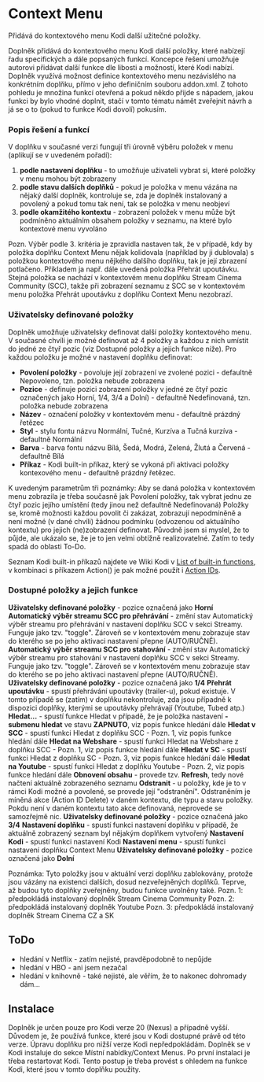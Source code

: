# Context Menu
Přidává do kontextového menu Kodi další užitečné položky.

Doplněk přidává do kontextového menu Kodi další položky, které nabízejí řadu specifických a dále popsaných funkcí. Koncepce řešení umožňuje autorovi přidávat další funkce dle libosti a možností, které Kodi nabízí. Doplněk využívá možnost definice kontextového menu nezávislého na konkrétním doplňku, přímo v jeho definičním souboru addon.xml. Z tohoto pohledu je množina funkcí otevřená a pokud někdo přijde s nápadem, jakou funkci by bylo vhodné doplnit, stačí v tomto tématu námět zveřejnit návrh a já se o to (pokud to funkce Kodi dovolí) pokusím.

### Popis řešení a funkcí

V doplňku v současné verzi fungují tři úrovně výběru položek v menu (aplikují se v uvedeném pořadí):
1. **podle nastavení doplňku** - to umožňuje uživateli vybrat si, které položky v menu mohou být zobrazeny
2. **podle stavu dalších doplňků** - pokud je položka v menu vázána na nějaký další doplněk, kontroluje se, zda je doplněk instalovaný a povolený a pokud tomu tak není, tak se položka v menu neobjeví
3. **podle okamžitého kontextu** - zobrazení položek v menu může být podmíněno aktuálním obsahem položky v seznamu, na které bylo kontextové menu vyvoláno

Pozn. Výběr podle 3. kritéria je zpravidla nastaven tak, že v případě, kdy by položka doplňku Context Menu nějak kolidovala (například by ji dublovala) s položkou kontextového menu nějkého dalšího doplňku, tak je její zbrazení potlačeno. Příkladem ja např. dále uvedená položka Přehrát upoutávku. Stejná položka se nachází v kontextovém menu doplňku Stream Cinema Community (SCC), takže při zobrazení seznamu z SCC se v kontextovém menu položka Přehrát upoutávku z doplňku Context Menu nezobrazí.


### Uživatelsky definované položky

Doplněk umožňuje uživatelsky definovat další položky kontextového menu. V současné chvíli je možné definovat až 4 položky a každou z nich umístit do jedné ze čtyř pozic (viz Dostupné položky a jejich funkce níže). Pro každou položku je možné v nastavení doplňku definovat:

- **Povolení položky** - povoluje její zobrazení ve zvolené pozici - defaultně Nepovoleno, tzn. položka nebude zobrazena
- **Pozice** - definuje pozici zobrazení položky v jedné ze čtyř pozic označených jako Horní, 1/4, 3/4 a Dolní) - defaultně Nedefinovaná, tzn. položka nebude zobrazena
- **Název** - označení položky v kontextovém menu - defaultně prázdný řetězec
- **Styl** - stylu fontu názvu Normální, Tučné, Kurzíva a Tučná kurzíva - defaultně Normální
- **Barva** - barva fontu názvu Bílá, Šedá, Modrá, Zelená, Žlutá a Červená - defaultně Bílá
- **Příkaz** - Kodi built-in příkaz, který se vykoná při aktivaci položky kontexového menu - defaultně prázdný řetězec.

K uvedeným parametrům tři poznámky:
Aby se daná položka v kontextovém menu zobrazila je třeba současně jak Povolení položky, tak vybrat jednu ze čtyř pozic jejího umístění (tedy jinou než defaultně Nedefinovaná)
Položky se, kromě možnosti každou povolit či zakázat, zobrazují nepodmíněně a není možné (v dané chvíli) žádnou podmínku (odvozenou od aktuálního kontextu) pro jejich (ne)zobrazení definovat. Původně jsem si myslel, že to půjde, ale ukázalo se, že je to jen velmi obtížně realizovatelné. Zatím to tedy spadá do oblasti To-Do.

Seznam Kodi built-in příkazů najdete ve Wiki Kodi v [List of built-in functions](https://kodi.wiki/view/List_of_built-in_functions), v kombinaci s příkazem Action() je pak možné použít i [Action IDs](https://kodi.wiki/view/Action_IDs).

### Dostupné položky a jejich funkce

**Uživatelsky definované položky** - pozice označená jako **Horní**
**Automatický výběr streamu SCC pro přehrávání** - změní stav Automatický výběr streamu pro přehrávání v nastavení doplňku SCC v sekci Streamy. Funguje jako tzv. "toggle". Zároveň se v kontextovém menu zobrazuje stav do kterého se po jeho aktivaci nastavení přepne (AUTO/RUČNĚ).
**Automatický výběr streamu SCC pro stahování** - změní stav Automatický výběr streamu pro stahování v nastavení doplňku SCC v sekci Streamy. Funguje jako tzv. "toggle". Zároveň se v kontextovém menu zobrazuje stav do kterého se po jeho aktivaci nastavení přepne (AUTO/RUČNĚ).
**Uživatelsky definované položky** - pozice označená jako **1/4**
**Přehrát upoutávku** - spustí přehrávání upoutávky (trailer-u), pokud existuje. V tomto případě se (zatím) v doplňku nekontroluje, zda jsou případně k dispozici doplňky, kterými se upoutávky přehrávají (Youtube, Tubed atp.)
**Hledat...** - spustí funkce Hledat v případě, že je položka nastavení **- submenu hledat** ve stavu **ZAPNUTO**, viz popis funkce hledání dále
**Hledat v SCC** - spustí funkci Hledat z doplňku SCC - Pozn. 1, viz popis funkce hledání dále
**Hledat na Webshare** - spustí funkci Hledat na Webshare z doplňku SCC - Pozn. 1, viz popis funkce hledání dále
**Hledat v SC** - spustí funkci Hledat z doplňku SC - Pozn. 3, viz popis funkce hledání dále
**Hledat na Youtube** - spustí funkci Hledat z doplňku Youtube - Pozn. 2, viz popis funkce hledání dále
**Obnovení obsahu** - provede tzv. **Refresh**, tedy nové načtení aktuálně zobrazeného seznamu
**Odstranit** - u položky, kde je to v rámci Kodi možné a povolené, se provede její "odstranění". Odstraněním je míněná akce (Action ID Delete) v daném kontextu, dle typu a stavu položky. Pokdu není v daném kontextu tato akce definovaná, neprovede se samozřejmě nic.
**Uživatelsky definované položky** - pozice označená jako **3/4**
**Nastavení doplňku** - spustí funkci nastavení doplňku v případě, že aktuálně zobrazený seznam byl nějakým doplňkem vytvořený
**Nastavení Kodi** - spustí funkci nastavení Kodi
**Nastavení menu** - spustí funkci nastavení doplňku Context Menu
**Uživatelsky definované položky** - pozice označená jako **Dolní**

Poznámka: Tyto položky jsou v aktuální verzi doplňku zablokovány, protože jsou vázány na existenci dalších, dosud nezveřejněných doplňků. Teprve, až budou tyto doplňky zveřejněny, budou funkce uvolněny také.
Pozn. 1: předpokládá instalovaný doplněk Stream Cinema Community
Pozn. 2: předpokládá instalovaný doplněk Youtube
Pozn. 3: předpokládá instalovaný doplněk Stream Cinema CZ a SK

## ToDo

- hledání v Netflix - zatím nejisté, pravděpodobně to nepůjde
- hledání v HBO - ani jsem nezačal
- hledání v knihovně - také nejisté, ale věřím, že to nakonec dohromady dám...

## Instalace

Doplněk je určen pouze pro Kodi verze 20 (Nexus) a případně vyšší. Důvodem je, že používá funkce, které jsou v Kodi dostupné právě od této verze. Úpravu doplňku pro nižší verze Kodi nepředpokládám.
Doplněk se v Kodi instaluje do sekce Místní nabídky/Context Menus. Po první instalaci je třeba restartovat Kodi. Tento postup je třeba provést s ohledem na funkce Kodi, které jsou v tomto doplňku použity.